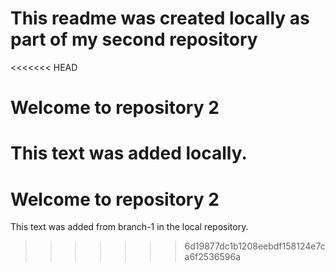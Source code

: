 # This readme was created locally as part of my second repository 

<<<<<<< HEAD
# Welcome to repository 2  

This text was added locally.
=======
# Welcome to repository 2 

This text was added from branch-1 in the local repository.
>>>>>>> 6d19877dc1b1208eebdf158124e7ca6f2536596a
